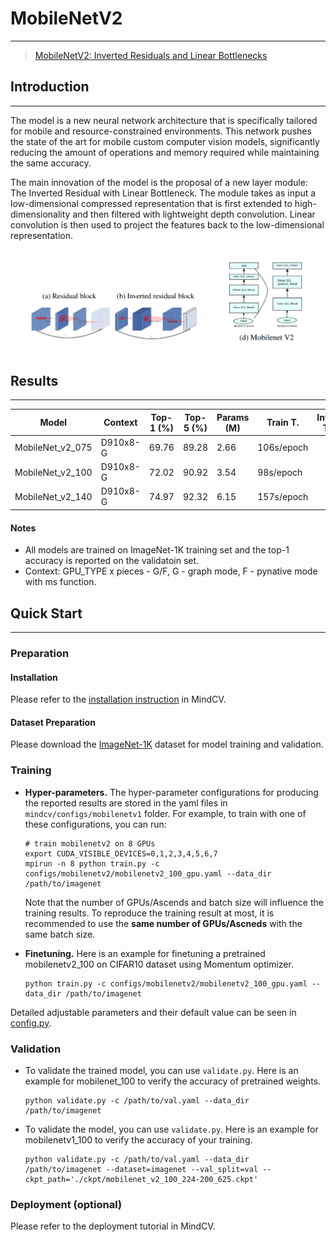 # MobileNetV2

***
> [MobileNetV2: Inverted Residuals and Linear Bottlenecks](https://arxiv.org/pdf/1801.04381.pdf)

## Introduction

***

The model is a new neural network architecture that is specifically tailored for mobile and resource-constrained environments.
This network pushes the state of the art for mobile custom computer vision models, significantly reducing the amount of operations and memory required while maintaining the same accuracy.

The main innovation of the model is the proposal of a new layer module: The Inverted Residual with Linear Bottleneck. The module takes as input a low-dimensional compressed representation that is first extended to high-dimensionality and then filtered with lightweight depth convolution.
Linear convolution is then used to project the features back to the low-dimensional representation.

![](mobilenetv2.png)

## Results
***

| Model           | Context   |  Top-1 (%)  | Top-5 (%)  |  Params (M)    | Train T. | Infer T. |  Download | Config | Log |
|-----------------|-----------|-------------|------------|----------------|----------|----------|-----------|--------|--------------|
| MobileNet_v2_075 | D910x8-G | 69.76       | 89.28      | 2.66           | 106s/epoch |        | [model]() | [cfg]() | [log]() |
| MobileNet_v2_100 | D910x8-G | 72.02       | 90.92      | 3.54           | 98s/epoch |        | [model]() | [cfg]() | [log]() |
| MobileNet_v2_140 | D910x8-G | 74.97       | 92.32      | 6.15           | 157s/epoch |        | [model]() | [cfg]() | [log]() |

#### Notes

- All models are trained on ImageNet-1K training set and the top-1 accuracy is reported on the validatoin set.
- Context: GPU_TYPE x pieces - G/F, G - graph mode, F - pynative mode with ms function.  

## Quick Start
***
### Preparation

#### Installation
Please refer to the [installation instruction](https://github.com/mindspore-ecosystem/mindcv#installation) in MindCV.

#### Dataset Preparation
Please download the [ImageNet-1K](https://www.image-net.org/download.php) dataset for model training and validation.

### Training

- **Hyper-parameters.** The hyper-parameter configurations for producing the reported results are stored in the yaml files in `mindcv/configs/mobilenetv1` folder. For example, to train with one of these configurations, you can run:

  ```shell
  # train mobilenetv2 on 8 GPUs
  export CUDA_VISIBLE_DEVICES=0,1,2,3,4,5,6,7
  mpirun -n 8 python train.py -c configs/mobilenetv2/mobilenetv2_100_gpu.yaml --data_dir /path/to/imagenet
  ```
  
  Note that the number of GPUs/Ascends and batch size will influence the training results. To reproduce the training result at most, it is recommended to use the **same number of GPUs/Ascneds** with the same batch size.

- **Finetuning.** Here is an example for finetuning a pretrained mobilenetv2_100 on CIFAR10 dataset using Momentum optimizer.

  ```shell
  python train.py -c configs/mobilenetv2/mobilenetv2_100_gpu.yaml --data_dir /path/to/imagenet
  ```

Detailed adjustable parameters and their default value can be seen in [config.py](../../config.py).

### Validation

- To validate the trained model, you can use `validate.py`. Here is an example for mobilenet_100 to verify the accuracy of
  pretrained weights.

  ```shell
  python validate.py -c /path/to/val.yaml --data_dir /path/to/imagenet
  ```

- To validate the model, you can use `validate.py`. Here is an example for mobilenetv1_100 to verify the accuracy of your
  training.

  ```shell
  python validate.py -c /path/to/val.yaml --data_dir /path/to/imagenet --dataset=imagenet --val_split=val --ckpt_path='./ckpt/mobilenet_v2_100_224-200_625.ckpt'
  ```

### Deployment (optional)

Please refer to the deployment tutorial in MindCV.
